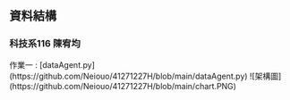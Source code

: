 <h2>資料結構</h2>
<h3>科技系116 陳宥均</h3>
作業一 : [dataAgent.py](https://github.com/Neiouo/41271227H/blob/main/dataAgent.py)
![架構圖](https://github.com/Neiouo/41271227H/blob/main/chart.PNG)


